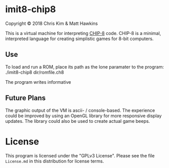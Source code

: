 # imit8-chip8

Copyright © 2018 Chris Kim & Matt Hawkins

This is a virtual machine for interpreting [CHIP-8](https://en.wikipedia.org/wiki/CHIP-8) code. CHIP-8 is a minimal, interpreted language for creating simplistic games for 8-bit computers.

## Use
To load and run a ROM, place its path as the lone paramater to the program:
./imit8-chip8 dir/romfile.ch8

The program writes informative

## Future Plans
The graphic output of the VM is ascii- / console-based. The experience could be improved by using an OpenGL library for more responsive display updates. The library could also be used to create actual game beeps.

# License

This program is licensed under the "GPLv3 License". Please see the file `License.md` in this distribution for license terms.


